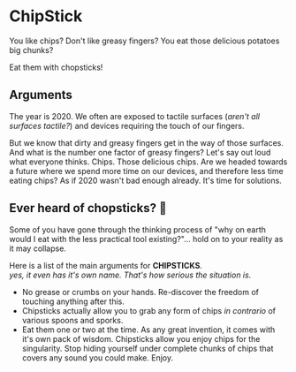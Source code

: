# ChipStick

You like chips? Don't like greasy fingers? You eat those delicious potatoes big chunks?

Eat them with chopsticks!

## Arguments

The year is 2020. We often are exposed to tactile surfaces (*aren't all surfaces tactile?*) and devices requiring the touch of our fingers.

But we know that dirty and greasy fingers get in the way of those surfaces. And what is the number one factor of greasy fingers? Let's say out loud what everyone thinks. Chips. Those delicious chips. 
Are we headed towards a future where we spend more time on our devices, and therefore less time eating chips? As if 2020 wasn't bad enough already. It's time for solutions. 

## Ever heard of chopsticks? 🥢 

Some of you have gone through the thinking process of "why on earth would I eat with the less practical tool existing?"... hold on to your reality as it may collapse. 

Here is a list of the main arguments for **CHIPSTICKS**. <br/>
_yes, it even has it's own name. That's how serious the situation is._

- No grease or crumbs on your hands. Re-discover the freedom of touching anything after this. 
- Chipsticks actually allow you to grab any form of chips *in contrario* of various spoons and sporks.  
- Eat them one or two at the time. As any great invention, it comes with it's own pack of wisdom. Chipsticks allow you enjoy chips for the singularity. Stop hiding yourself under complete chunks of chips that covers any sound you could make. Enjoy.
